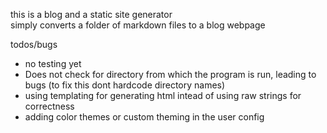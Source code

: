 this is a blog and a static site generator  
simply converts a folder of markdown files to a blog webpage  

todos/bugs  
- no testing yet
- Does not check for directory from which the program is run, leading to bugs (to fix this dont hardcode directory names)
- using templating for generating html intead of using raw strings for correctness
- adding color themes or custom theming in the user config

